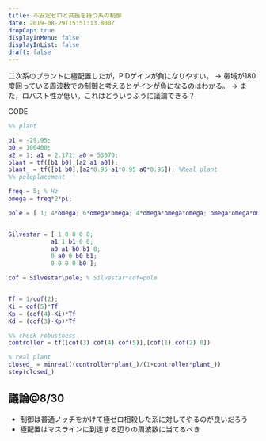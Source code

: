 ```yaml
---
title: 不安定ゼロと共振を持つ系の制御
date: 2019-08-29T15:51:13.800Z
dropCap: true
displayInMenu: false
displayInList: false
draft: false
---
```

二次系のプラントに極配置したが，PIDゲインが負になりやすい。
→ 帯域が180度回っている周波数での制御と考えるとゲインが負になるのはわかる。
→ また，ロバスト性が低い。これはどういうふうに議論できる？


CODE

```matlab
%% plant 

b1 = -29.95;
b0 = 100400;
a2 = 1; a1 = 2.171; a0 = 53070;
plant = tf([b1 b0],[a2 a1 a0]);
plant_ = tf([b1 b0],[a2*0.95 a1*0.95 a0*0.95]); %Real plant
%% poleplacement

freq = 5; % Hz
omega = freq*2*pi;

pole = [ 1; 4*omega; 6*omega*omega; 4*omega*omega*omega; omega*omega*omega*omega ]; % (s+omega)^4


Silvestar = [ 1 0 0 0 0;
            a1 1 b1 0 0;
            a0 a1 b0 b1 0;
            0 a0 0 b0 b1;
            0 0 0 0 b0 ];

cof = Silvestar\pole; % Silvestar*cof=pole


Tf = 1/cof(2);
Ki = cof(5)*Tf
Kp = (cof(4)-Ki)*Tf
Kd = (cof(3)-Kp)*Tf

%% check robustness
controller = tf([cof(3) cof(4) cof(5)],[cof(1),cof(2) 0])

% real plant 
closed_ = minreal((controller*plant_)/(1+controller*plant_))
step(closed_)
```

## 議論@8/30
- 制御は普通ノッチをかけて極ゼロ相殺した系に対してやるのが良いだろう
- 極配置はマスラインに到達する辺りの周波数に当てるべき
